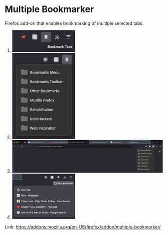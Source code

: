 # Multiple Bookmarker
Firefox add-on that enables bookmarking of multiple selected tabs.

1. <img src="screenshots/1.png" alt="Browser action button" width="200"/>
2. <img src="screenshots/2.png" alt="Displays list of bookmark folders in your browser" width="200"/>
3. <img src="screenshots/3.png" alt="Shift or command/ctrl + left-click to mult-select tabs. Bookmark by selecting the folder" width="500"/>
4. <img src="screenshots/4.png" alt="Result" width="200"/>

Link: https://addons.mozilla.org/en-US/firefox/addon/multiple-bookmarker/
